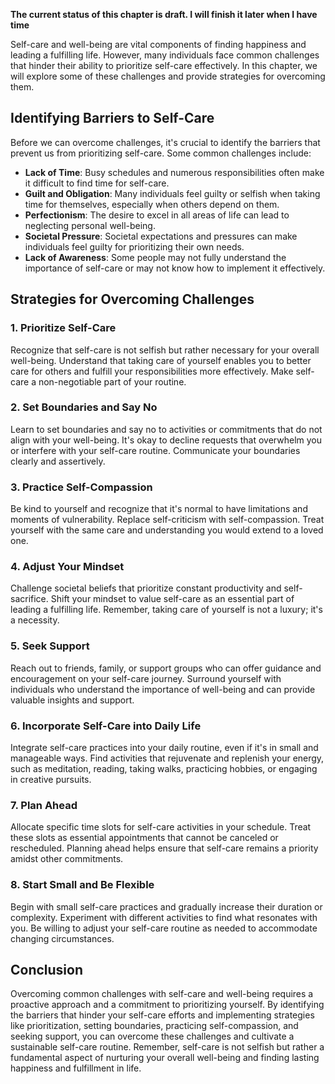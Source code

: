**The current status of this chapter is draft. I will finish it later when I have time**

Self-care and well-being are vital components of finding happiness and leading a fulfilling life. However, many individuals face common challenges that hinder their ability to prioritize self-care effectively. In this chapter, we will explore some of these challenges and provide strategies for overcoming them.

Identifying Barriers to Self-Care
---------------------------------

Before we can overcome challenges, it's crucial to identify the barriers that prevent us from prioritizing self-care. Some common challenges include:

* **Lack of Time**: Busy schedules and numerous responsibilities often make it difficult to find time for self-care.
* **Guilt and Obligation**: Many individuals feel guilty or selfish when taking time for themselves, especially when others depend on them.
* **Perfectionism**: The desire to excel in all areas of life can lead to neglecting personal well-being.
* **Societal Pressure**: Societal expectations and pressures can make individuals feel guilty for prioritizing their own needs.
* **Lack of Awareness**: Some people may not fully understand the importance of self-care or may not know how to implement it effectively.

Strategies for Overcoming Challenges
------------------------------------

### 1. Prioritize Self-Care

Recognize that self-care is not selfish but rather necessary for your overall well-being. Understand that taking care of yourself enables you to better care for others and fulfill your responsibilities more effectively. Make self-care a non-negotiable part of your routine.

### 2. Set Boundaries and Say No

Learn to set boundaries and say no to activities or commitments that do not align with your well-being. It's okay to decline requests that overwhelm you or interfere with your self-care routine. Communicate your boundaries clearly and assertively.

### 3. Practice Self-Compassion

Be kind to yourself and recognize that it's normal to have limitations and moments of vulnerability. Replace self-criticism with self-compassion. Treat yourself with the same care and understanding you would extend to a loved one.

### 4. Adjust Your Mindset

Challenge societal beliefs that prioritize constant productivity and self-sacrifice. Shift your mindset to value self-care as an essential part of leading a fulfilling life. Remember, taking care of yourself is not a luxury; it's a necessity.

### 5. Seek Support

Reach out to friends, family, or support groups who can offer guidance and encouragement on your self-care journey. Surround yourself with individuals who understand the importance of well-being and can provide valuable insights and support.

### 6. Incorporate Self-Care into Daily Life

Integrate self-care practices into your daily routine, even if it's in small and manageable ways. Find activities that rejuvenate and replenish your energy, such as meditation, reading, taking walks, practicing hobbies, or engaging in creative pursuits.

### 7. Plan Ahead

Allocate specific time slots for self-care activities in your schedule. Treat these slots as essential appointments that cannot be canceled or rescheduled. Planning ahead helps ensure that self-care remains a priority amidst other commitments.

### 8. Start Small and Be Flexible

Begin with small self-care practices and gradually increase their duration or complexity. Experiment with different activities to find what resonates with you. Be willing to adjust your self-care routine as needed to accommodate changing circumstances.

Conclusion
----------

Overcoming common challenges with self-care and well-being requires a proactive approach and a commitment to prioritizing yourself. By identifying the barriers that hinder your self-care efforts and implementing strategies like prioritization, setting boundaries, practicing self-compassion, and seeking support, you can overcome these challenges and cultivate a sustainable self-care routine. Remember, self-care is not selfish but rather a fundamental aspect of nurturing your overall well-being and finding lasting happiness and fulfillment in life.
